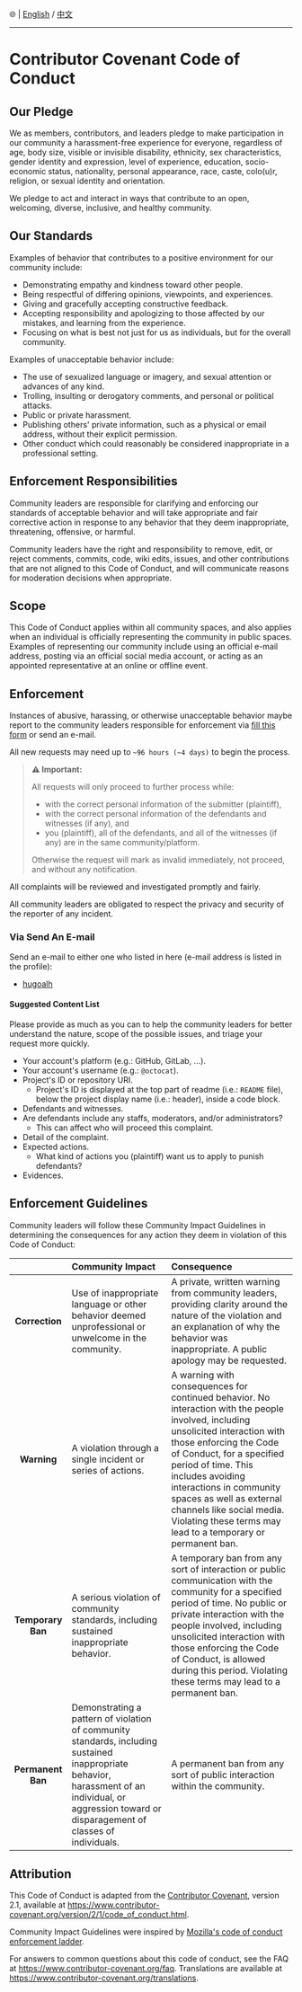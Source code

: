 🌐 | [English](./CODE_OF_CONDUCT.md) / [中文](./CODE_OF_CONDUCT-ZHHANT.md)

---

# Contributor Covenant Code of Conduct

## Our Pledge

We as members, contributors, and leaders pledge to make participation in our community a harassment-free experience for everyone, regardless of age, body size, visible or invisible disability, ethnicity, sex characteristics, gender identity and expression, level of experience, education, socio-economic status, nationality, personal appearance, race, caste, colo(u)r, religion, or sexual identity and orientation.

We pledge to act and interact in ways that contribute to an open, welcoming, diverse, inclusive, and healthy community.

## Our Standards

Examples of behavior that contributes to a positive environment for our community include:

- Demonstrating empathy and kindness toward other people.
- Being respectful of differing opinions, viewpoints, and experiences.
- Giving and gracefully accepting constructive feedback.
- Accepting responsibility and apologizing to those affected by our mistakes, and learning from the experience.
- Focusing on what is best not just for us as individuals, but for the overall community.

Examples of unacceptable behavior include:

- The use of sexualized language or imagery, and sexual attention or advances of any kind.
- Trolling, insulting or derogatory comments, and personal or political attacks.
- Public or private harassment.
- Publishing others' private information, such as a physical or email address, without their explicit permission.
- Other conduct which could reasonably be considered inappropriate in a professional setting.

## Enforcement Responsibilities

Community leaders are responsible for clarifying and enforcing our standards of acceptable behavior and will take appropriate and fair corrective action in response to any behavior that they deem inappropriate, threatening, offensive, or harmful.

Community leaders have the right and responsibility to remove, edit, or reject comments, commits, code, wiki edits, issues, and other contributions that are not aligned to this Code of Conduct, and will communicate reasons for moderation decisions when appropriate.

## Scope

This Code of Conduct applies within all community spaces, and also applies when an individual is officially representing the community in public spaces. Examples of representing our community include using an official e-mail address, posting via an official social media account, or acting as an appointed representative at an online or offline event.

## Enforcement

Instances of abusive, harassing, or otherwise unacceptable behavior maybe report to the community leaders responsible for enforcement via [fill this form](https://forms.gle/AXq9hWq2DsJrDNjP7) or send an e-mail.

All new requests may need up to `~96 hours (~4 days)` to begin the process.

> **⚠ Important:**
>
> All requests will only proceed to further process while:
>
> - with the correct personal information of the submitter (plaintiff),
> - with the correct personal information of the defendants and witnesses (if any), and
> - you (plaintiff), all of the defendants, and all of the witnesses (if any) are in the same community/platform.
>
> Otherwise the request will mark as invalid immediately, not proceed, and without any notification.

All complaints will be reviewed and investigated promptly and fairly.

All community leaders are obligated to respect the privacy and security of the reporter of any incident.

### Via Send An E-mail

Send an e-mail to either one who listed in here (e-mail address is listed in the profile):

- [hugoalh](https://github.com/hugoalh)

#### Suggested Content List

Please provide as much as you can to help the community leaders for better understand the nature, scope of the possible issues, and triage your request more quickly.

- Your account's platform (e.g.: GitHub, GitLab, ...).
- Your account's username (e.g.: `@octocat`).
- Project's ID or repository URI.
  - Project's ID is displayed at the top part of readme (i.e.: `README` file), below the project display name (i.e.: header), inside a code block.
- Defendants and witnesses.
- Are defendants include any staffs, moderators, and/or administrators?
  - This can affect who will proceed this complaint.
- Detail of the complaint.
- Expected actions.
  - What kind of actions you (plaintiff) want us to apply to punish defendants?
- Evidences.

## Enforcement Guidelines

Community leaders will follow these Community Impact Guidelines in determining the consequences for any action they deem in violation of this Code of Conduct:

|  | **Community Impact** | **Consequence** |
|:-:|:--|:--|
| **Correction** | Use of inappropriate language or other behavior deemed unprofessional or unwelcome in the community. | A private, written warning from community leaders, providing clarity around the nature of the violation and an explanation of why the behavior was inappropriate. A public apology may be requested. |
| **Warning** | A violation through a single incident or series of actions. | A warning with consequences for continued behavior. No interaction with the people involved, including unsolicited interaction with those enforcing the Code of Conduct, for a specified period of time. This includes avoiding interactions in community spaces as well as external channels like social media. Violating these terms may lead to a temporary or permanent ban. |
| **Temporary Ban** | A serious violation of community standards, including sustained inappropriate behavior. | A temporary ban from any sort of interaction or public communication with the community for a specified period of time. No public or private interaction with the people involved, including unsolicited interaction with those enforcing the Code of Conduct, is allowed during this period. Violating these terms may lead to a permanent ban. |
| **Permanent Ban** | Demonstrating a pattern of violation of community standards, including sustained inappropriate behavior, harassment of an individual, or aggression toward or disparagement of classes of individuals. | A permanent ban from any sort of public interaction within the community. |

## Attribution

This Code of Conduct is adapted from the [Contributor Covenant](https://www.contributor-covenant.org), version 2.1, available at https://www.contributor-covenant.org/version/2/1/code_of_conduct.html.

Community Impact Guidelines were inspired by [Mozilla's code of conduct enforcement ladder](https://github.com/mozilla/diversity).

For answers to common questions about this code of conduct, see the FAQ at https://www.contributor-covenant.org/faq. Translations are available at https://www.contributor-covenant.org/translations.
